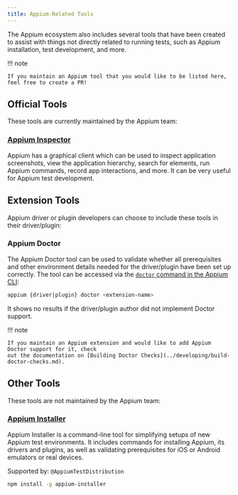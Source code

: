 ```yaml
---
title: Appium-Related Tools
---
```


The Appium ecosystem also includes several tools that have been created to assist with things not
directly related to running tests, such as Appium installation, test development, and more.

!!! note

```
If you maintain an Appium tool that you would like to be listed here, feel free to create a PR!
```

## Official Tools

These tools are currently maintained by the Appium team:

### [Appium Inspector](https://appium.github.io/appium-inspector/)

Appium has a graphical client which can be used to inspect application screenshots, view the
application hierarchy, search for elements, run Appium commands, record app interactions, and more.
It can be very useful for Appium test development.

## Extension Tools

Appium driver or plugin developers can choose to include these tools in their driver/plugin:

### Appium Doctor

The Appium Doctor tool can be used to validate whether all prerequisites and other environment
details needed for the driver/plugin have been set up correctly. The tool can be accessed via the
[`doctor` command in the Appium CLI](../cli/extensions.md#doctor):

```sh
appium {driver|plugin} doctor <extension-name>
```

It shows no results if the driver/plugin author did not implement Doctor support.

!!! note

```
If you maintain an Appium extension and would like to add Appium Doctor support for it, check
out the documentation on [Building Doctor Checks](../developing/build-doctor-checks.md).
```

## Other Tools

These tools are not maintained by the Appium team:

### [Appium Installer](https://github.com/AppiumTestDistribution/appium-installer)

Appium Installer is a command-line tool for simplifying setups of new Appium test environments.
It includes commands for installing Appium, its drivers and plugins, as well as validating
prerequisites for iOS or Android emulators or real devices.

Supported by: `@AppiumTestDistribution`

```sh title="Install This Tool"
npm install -g appium-installer
```
